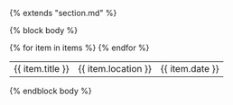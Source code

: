 {% extends "section.md" %}

{% block body %}

<table class="ui celled table">
{% for item in items %}
  <tr>
    <td>{{ item.title }}</td>
    <td>{{ item.location }}</td>
    <td>{{ item.date }}</td>
  </tr>
{% endfor %}
</table>
{% endblock body %}
